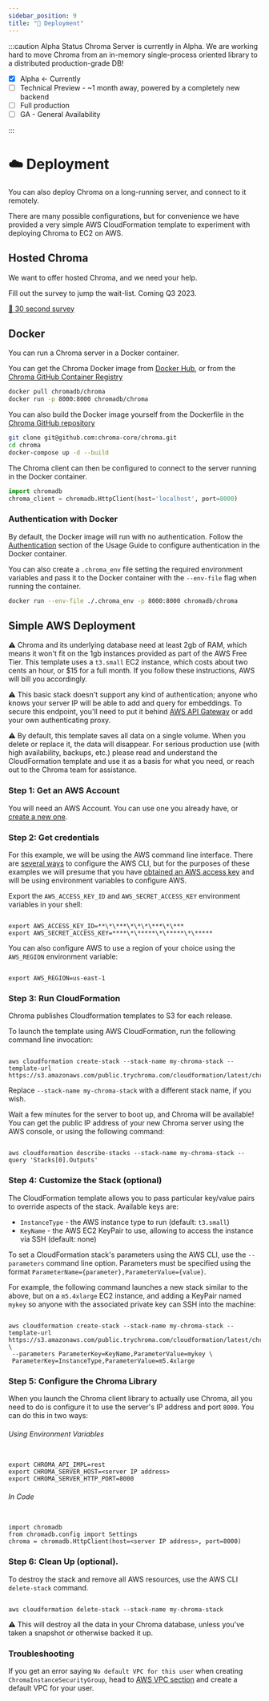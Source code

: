 ```yaml
---
sidebar_position: 9
title: "🚀 Deployment"
---
```


:::caution Alpha Status
Chroma Server is currently in Alpha. We are working hard to move Chroma from an in-memory single-process oriented library to a distributed production-grade DB!

- [x] Alpha <- Currently
- [ ] Technical Preview - ~1 month away, powered by a completely new backend
- [ ] Full production
- [ ] GA - General Availability

:::

# ☁️ Deployment

You can also deploy Chroma on a long-running server, and connect to it
remotely.

There are many possible configurations, but for convenience we have
provided a very simple AWS CloudFormation template to experiment with
deploying Chroma to EC2 on AWS.

## Hosted Chroma

We want to offer hosted Chroma, and we need your help.

Fill out the survey to jump the wait-list. Coming Q3 2023.

[📝 30 second survey](https://airtable.com/shrOAiDUtS2ILy5vZ)

## Docker

You can run a Chroma server in a Docker container.

You can get the Chroma Docker image from [Docker Hub](https://hub.docker.com/r/chromadb/chroma), or from the [Chroma GitHub Container Registry](https://github.com/chroma-core/chroma/pkgs/container/chroma)

```sh
docker pull chromadb/chroma
docker run -p 8000:8000 chromadb/chroma
```

You can also build the Docker image yourself from the Dockerfile in the [Chroma GitHub repository](https://github.com/chroma-core/chroma)

```sh
git clone git@github.com:chroma-core/chroma.git
cd chroma
docker-compose up -d --build
```

The Chroma client can then be configured to connect to the server running in the Docker container.

```python
import chromadb
chroma_client = chromadb.HttpClient(host='localhost', port=8000)
```

### Authentication with Docker

By default, the Docker image will run with no authentication. Follow the [Authentication](./usage-guide#authentication) section of the Usage Guide to configure authentication in the Docker container.

You can also create a `.chroma_env` file setting the required environment variables and pass it to the Docker container with the `--env-file` flag when running the container.

```sh
docker run --env-file ./.chroma_env -p 8000:8000 chromadb/chroma
```

## Simple AWS Deployment

:warning: Chroma and its underlying database need at least 2gb of RAM,
which means it won't fit on the 1gb instances provided as part of the
AWS Free Tier. This template uses a `t3.small` EC2 instance, which
costs about two cents an hour, or $15 for a full month. If you follow these
instructions, AWS will bill you accordingly.

:warning: This basic stack doesn't support any kind of authentication;
anyone who knows your server IP will be able to add and query for
embeddings. To secure this endpoint, you'll need to put it behind
[AWS API Gateway](https://aws.amazon.com/api-gateway/) or add your own
authenticating proxy.

:warning: By default, this template saves all data on a single
volume. When you delete or replace it, the data will disappear. For
serious production use (with high availability, backups, etc.) please
read and understand the CloudFormation template and use it as a basis
for what you need, or reach out to the Chroma team for assistance.

### Step 1: Get an AWS Account

You will need an AWS Account. You can use one you already have, or
[create a new one](https://aws.amazon.com).

### Step 2: Get credentials

For this example, we will be using the AWS command line
interface. There are
[several ways](https://docs.aws.amazon.com/cli/latest/userguide/getting-started-prereqs.html)
to configure the AWS CLI, but for the purposes of these examples we
will presume that you have
[obtained an AWS access key](https://docs.aws.amazon.com/IAM/latest/UserGuide/id_credentials_access-keys.html)
and will be using environment variables to configure AWS.

Export the `AWS_ACCESS_KEY_ID` and `AWS_SECRET_ACCESS_KEY` environment variables in your shell:

```

export AWS_ACCESS_KEY_ID=**\*\***\*\*\*\***\*\***
export AWS_SECRET_ACCESS_KEY=****\*\*****\*\*****\*\*****

```

You can also configure AWS to use a region of your choice using the
`AWS_REGION` environment variable:

```

export AWS_REGION=us-east-1

```

### Step 3: Run CloudFormation

Chroma publishes Cloudformation templates to S3 for each release.

To launch the template using AWS CloudFormation, run the following command line invocation:

```

aws cloudformation create-stack --stack-name my-chroma-stack --template-url https://s3.amazonaws.com/public.trychroma.com/cloudformation/latest/chroma.cf.json

```

Replace `--stack-name my-chroma-stack` with a different stack name, if you wish.

Wait a few minutes for the server to boot up, and Chroma will be
available! You can get the public IP address of your new Chroma server using the AWS console, or using the following command:

```

aws cloudformation describe-stacks --stack-name my-chroma-stack --query 'Stacks[0].Outputs'

```

### Step 4: Customize the Stack (optional)

The CloudFormation template allows you to pass particular key/value
pairs to override aspects of the stack. Available keys are:

- `InstanceType` - the AWS instance type to run (default: `t3.small`)
- `KeyName` - the AWS EC2 KeyPair to use, allowing to access the instance via SSH (default: none)

To set a CloudFormation stack's parameters using the AWS CLI, use the
`--parameters` command line option. Parameters must be specified using
the format `ParameterName={parameter},ParameterValue={value}`.

For example, the following command launches a new stack similar to the
above, but on a `m5.4xlarge` EC2 instance, and adding a KeyPair named
`mykey` so anyone with the associated private key can SSH into the
machine:

```

aws cloudformation create-stack --stack-name my-chroma-stack --template-url https://s3.amazonaws.com/public.trychroma.com/cloudformation/latest/chroma.cf.json \
 --parameters ParameterKey=KeyName,ParameterValue=mykey \
 ParameterKey=InstanceType,ParameterValue=m5.4xlarge

```

### Step 5: Configure the Chroma Library

When you launch the Chroma client library to actually use Chroma, all
you need to do is configure it to use the server's IP address and port
`8000`. You can do this in two ways:

###### Using Environment Variables

```

export CHROMA_API_IMPL=rest
export CHROMA_SERVER_HOST=<server IP address>
export CHROMA_SERVER_HTTP_PORT=8000

```

###### In Code

```

import chromadb
from chromadb.config import Settings
chroma = chromadb.HttpClient(host=<server IP address>, port=8000)

```

### Step 6: Clean Up (optional).

To destroy the stack and remove all AWS resources, use the AWS CLI `delete-stack` command.

```

aws cloudformation delete-stack --stack-name my-chroma-stack

```

:warning: This will destroy all the data in your Chroma database,
unless you've taken a snapshot or otherwise backed it up.

### Troubleshooting

If you get an error saying `No default VPC for this user` when creating `ChromaInstanceSecurityGroup`, head to [AWS VPC section](https://us-east-1.console.aws.amazon.com/vpc/home?region=us-east-1#vpcs) and create a default VPC for your user.
